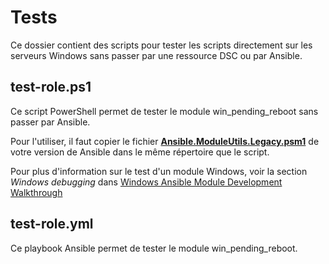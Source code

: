 # Tests

Ce dossier contient des scripts pour tester les scripts directement sur les serveurs Windows sans passer par une ressource DSC ou par Ansible.

## test-role.ps1

Ce script PowerShell permet de tester le module win_pending_reboot sans passer par Ansible.

Pour l'utiliser, il faut copier le fichier [**Ansible.ModuleUtils.Legacy.psm1**](https://github.com/ansible/ansible/blob/stable-2.7/lib/ansible/module_utils/powershell/Ansible.ModuleUtils.Legacy.psm1) de votre version de Ansible dans le même répertoire que le script.

Pour plus d'information sur le test d'un module Windows, voir la section *Windows debugging* dans [Windows Ansible Module Development Walkthrough](https://docs.ansible.com/ansible/latest/dev_guide/developing_modules_general_windows.html#developing-modules-general-windows)

## test-role.yml

Ce playbook Ansible permet de tester le module win_pending_reboot.
